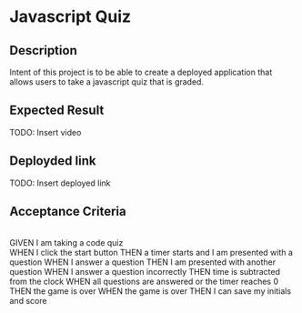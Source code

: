 # Javascript Quiz

## Description 
<p>Intent of this project is to be able to create a deployed application that allows users to take a javascript quiz that is graded.</p>

## Expected Result
<p>TODO: Insert video </p>

## Deployded link
<p>TODO: Insert deployed link </p>


## Acceptance Criteria
<br>GIVEN I am taking a code quiz</br>
WHEN I click the start button
THEN a timer starts and I am presented with a question
WHEN I answer a question
THEN I am presented with another question
WHEN I answer a question incorrectly
THEN time is subtracted from the clock
WHEN all questions are answered or the timer reaches 0
THEN the game is over
WHEN the game is over
THEN I can save my initials and score
